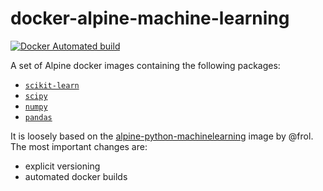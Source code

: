 docker-alpine-machine-learning
==============================

[![Docker Automated build](https://img.shields.io/docker/automated/publysher/alpine-machine-learning.svg)](https://hub.docker.com/r/publysher/alpine-machine-learning/)

A set of Alpine docker images containing the following packages:

* [`scikit-learn`](http://scikit-learn.org)
* [`scipy`](https://www.scipy.org)
* [`numpy`](http://www.numpy.org)
* [`pandas`](https://pandas.pydata.org)

It is loosely based on the [alpine-python-machinelearning](https://github.com/frol/docker-alpine-python-machinelearning) image by @frol. 
The most important changes are:

* explicit versioning
* automated docker builds  